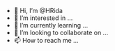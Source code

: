 - 👋 Hi, I’m @HRida
- 👀 I’m interested in ...
- 🌱 I’m currently learning ...
- 💞️ I’m looking to collaborate on ...
- 📫 How to reach me ...

<!---
HRida/HRida is a ✨ special ✨ repository because its `README.md` (this file) appears on your GitHub profile.
You can click the Preview link to take a look at your changes.
--->
